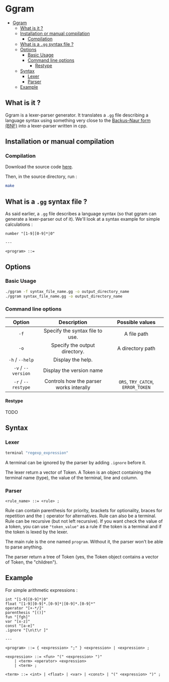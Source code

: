 # Ggram

- [Ggram](#ggram)
	- [What is it ?](#what-is-it-)
	- [Installation or manual compilation](#installation-or-manual-compilation)
		- [Compilation](#compilation)
	- [What is a `.gg` syntax file ?](#what-is-a-gg-syntax-file-)
	- [Options](#options)
		- [Basic Usage](#basic-usage)
		- [Command line options](#command-line-options)
			- [Restype](#restype)
	- [Syntax](#syntax)
		- [Lexer](#lexer)
		- [Parser](#parser)
	- [Example](#example)

## What is it ?

Ggram is a lexer-parser generator. It translates a `.gg` file describing a language syntax using something very close to the [Backus–Naur form (BNF)](https://en.wikipedia.org/wiki/Backus%E2%80%93Naur_form) into a lexer-parser written in cpp.

## Installation or manual compilation

### Compilation

Download the source code [here](https://github.com/Manolo-dev/ggram).

Then, in the source directory, run :

```sh
make
```

## What is a `.gg` syntax file ?

As said earlier, a `.gg` file describes a language syntax (so that ggram can generate a lexer-parser out of it).
We'll look at a syntax example for simple calculations :

```ggram
number "[1-9][0-9]*|0"

---

<program> ::= 
```

## Options

### Basic Usage

```sh
./ggram -f syntax_file_name.gg -o output_directory_name
./ggram syntax_file_name.gg -o output_directory_name
```

### Command line options

| Option | Description | Possible values |
| :---: | :---: | :---: |
| `-f` | Specify the syntax file to use. | A file path |
| `-o` | Specify the output directory. | A directory path |
| `-h` / `--help` | Display the help. | |
| `-v` / `--version` | Display the version name | |
| `-r` / `--restype` | Controls how the parser works interally | `ORS`, `TRY_CATCH`, `ERROR_TOKEN` |

#### Restype

TODO

## Syntax

### Lexer

```sh
terminal "regexp_expression"
```

A terminal can be ignored by the parser by adding `.ignore` before it.

The lexer return a vector of Token. A Token is an object containing the terminal name (type), the value of the terminal, line and column.

### Parser

```ggram
<rule_name> ::= <rule> ;
```

Rule can contain parenthesis for priority, brackets for optionality, braces for repetition and the `|` operator for alternatives. Rule can also be a terminal. Rule can be recursive (but not left recursive). If you want check the value of a token, you can use `"token_value"` as a rule if the token is a terminal and if the token is lexed by the lexer.

The main rule is the one named `program`. Without it, the parser won't be able to parse anything.

The parser return a tree of Token (yes, the Token object contains a vector of Token, the "children").

## Example

For simple arithmetic expressions :

```ggram
int "[1-9][0-9]*|0"
float "[1-9][0-9]*.[0-9]*|[0-9]*.[0-9]*"
operator "[+-*/]"
parenthesis "[()]"
fun "[fgh]"
var "[x-z]"
const "[a-e]"
.ignore "[\n\t\r ]"

---

<program> ::= { <expression> ";" } <expression> | <expression> ;

<expression> ::= <fun> "(" <expression> ")"
    | <term> <operator> <expression>
    | <term> ;

<term> ::= <int> | <float> | <var> | <const> | "(" <expression> ")" ;
```
